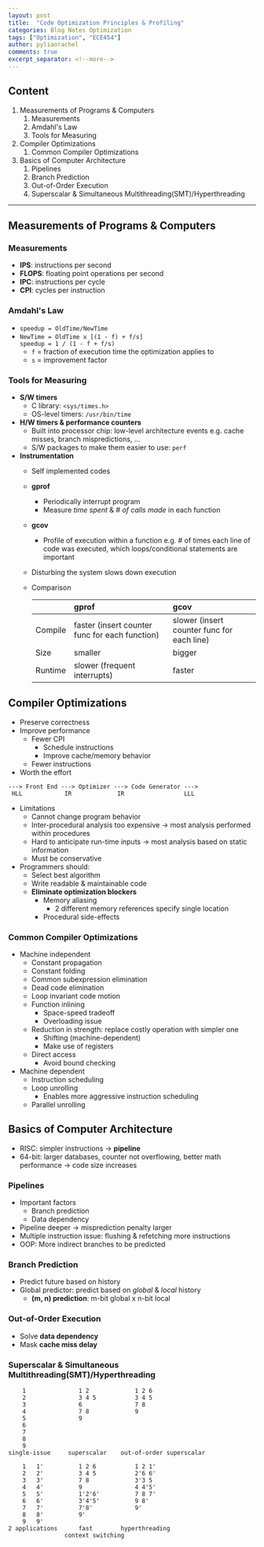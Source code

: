 ```yaml
---
layout: post
title:  "Code Optimization Principles & Profiling"
categories: Blog Notes Optimization
tags: ["Optimization", "ECE454"]
author: pyliaorachel
comments: true
excerpt_separator: <!--more-->
---
```


## Content

1. Measurements of Programs & Computers
	1. Measurements
	2. Amdahl's Law
	3. Tools for Measuring
2. Compiler Optimizations
	1. Common Compiler Optimizations
3. Basics of Computer Architecture
	1. Pipelines
	2. Branch Prediction
	3. Out-of-Order Execution
	4. Superscalar & Simultaneous Multithreading(SMT)/Hyperthreading

<!--more-->
---
## Measurements of Programs & Computers

### Measurements

- __IPS__: instructions per second
- __FLOPS__: floating point operations per second
- __IPC__: instructions per cycle
- __CPI__: cycles per instruction

### Amdahl's Law

- `speedup = OldTime/NewTime`
- `NewTime = OldTime x [(1 - f) + f/s]`  
  `speedup = 1 / (1 - f + f/s)`
	- `f` = fraction of execution time the optimization applies to
	- `s` = improvement factor

### Tools for Measuring

- __S/W timers__
	- C library: `<sys/times.h>`
	- OS-level timers: `/usr/bin/time`
- __H/W timers & performance counters__
	- Built into processor chip: low-level architecture events e.g. cache misses, branch mispredictions, ...
	- S/W packages to make them easier to use: `perf`
- __Instrumentation__
	- Self implemented codes
	- __gprof__
		- Periodically interrupt program
		- Measure _time spent_ & _# of calls made_ in each function
	- __gcov__
		- Profile of execution within a function e.g. # of times each line of code was executed, which loops/conditional statements are important
	- Disturbing the system slows down execution
	- Comparison
	
		|    | gprof | gcov |
		|:---|:------|:-----|
		| Compile | faster (insert counter func for each function) | slower (insert counter func for each line) |
		| Size | smaller | bigger |
		| Runtime | slower (frequent interrupts) | faster |

## Compiler Optimizations

- Preserve correctness
- Improve performance
	- Fewer CPI
		- Schedule instructions
		- Improve cache/memory behavior
	- Fewer instructions
- Worth the effort

```
---> Front End ---> Optimizer ---> Code Generator --->
 HLL			IR			   IR				  LLL
```

- Limitations
	- Cannot change program behavior
	- Inter-procedural analysis too expensive -> most analysis performed within procedures
	- Hard to anticipate run-time inputs -> most analysis based on static information
	- Must be conservative
- Programmers should:
	- Select best algorithm
	- Write readable & maintainable code
	- __Eliminate optimization blockers__
		- Memory aliasing
			- 2 different memory references specify single location
		- Procedural side-effects

### Common Compiler Optimizations

- Machine independent
	- Constant propagation
	- Constant folding
	- Common subexpression elimination
	- Dead code elimination
	- Loop invariant code motion
	- Function inlining
		- Space-speed tradeoff
		- Overloading issue
	- Reduction in strength: replace costly operation with simpler one
		- Shifting (machine-dependent)
		- Make use of registers
	- Direct access
		- Avoid bound checking
- Machine dependent
	- Instruction scheduling
	- Loop unrolling
		- Enables more aggressive instruction scheduling
	- Parallel unrolling

## Basics of Computer Architecture

- RISC: simpler instructions -> __pipeline__
- 64-bit: larger databases, counter not overflowing, better math performance -> code size increases

### Pipelines

- Important factors
	- Branch prediction
	- Data dependency
- Pipeline deeper -> misprediction penalty larger
- Multiple instruction issue: flushing & refetching more instructions
- OOP: More indirect branches to be predicted

### Branch Prediction

- Predict future based on history
- Global predictor: predict based on _global_ & _local_ history
	- __(m, n) prediction__: m-bit global x n-bit local

### Out-of-Order Execution

- Solve __data dependency__
- Mask __cache miss delay__

### Superscalar & Simultaneous Multithreading(SMT)/Hyperthreading

```
	1				1 2				1 2 6
	2				3 4 5			3 4 5	
	3				6				7 8
	4				7 8				9
	5				9
	6
	7
	8
	9
single-issue	 superscalar	out-of-order superscalar

	1	1'			1 2 6			1 2 1'
	2	2'			3 4 5			2'6 6'
	3	3'			7 8				3'3 5
	4	4'			9				4 4'5'
	5	5'			1'2'6'			7 8 7'
	6	6'			3'4'5'			9 8'
	7	7'			7'8'			9'
	8	8'			9'
	9	9'
2 applications		fast 		hyperthreading
				context switching
```

















